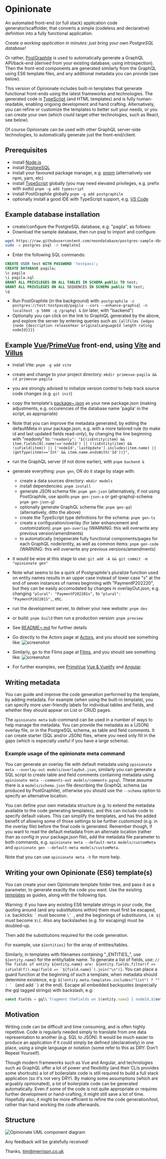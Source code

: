 # Opinionate

An automated front-end (or full stack) application code generator/scaffolder, that converts a simple (codeless and declarative) definition into a fully functional application.

*Create a working application in minutes: just bring your own PostgreSQL database!*

Or rather, [PostGraphile](https://github.com/graphile/postgraphile) is used to automatically generate a GraphQL API/back-end (derived from your existing database, using introspection). Then the front-end components are generated similarly from the GraphQL using ES6 template files, and any additional metadata you can provide (see below).

This version of Opinionate includes built-in templates that generate functional front-ends using the latest frameworks and technologies. The generated code is [TypeScript](https://www.typescriptlang.org) (and HTML templates) and is fully human-readable, enabling ongoing development and hand crafting. Alternatively, you can refine or customize the templates to better suit your needs, or you can create your own (which could target other technologies, such as React, see below).

Of course Opinionate can be used with other GraphQL server-side technologies, to automatically generate just the front-end/client.

## Prerequisites

- install [Node.js](https://nodejs.org/en)
- install [PostgreSQL](https://www.postgresql.org)
- install your favoured package manager, e.g. [pnpm](https://pnpm.io/) (alternatively use npm, yarn, etc)
- install [TypeScript](https://www.typescriptlang.org/) globally (you may need elevated privileges, e.g. prefix with sudo) `pnpm -g add typescript`
- install PostGraphile globally `pnpm -g add postgraphile`
- optionally install a good IDE with TypeScript support, e.g. [VS Code](https://code.visualstudio.com)

## Example database installation

- create/configure the PostgreSQL database, e.g. "pagila", as follows:
- Download the sample database, then run psql to import and configure.
```bash
wget https://raw.githubusercontent.com/neondatabase/postgres-sample-dbs/main/pagila.sql
sudo -u postgres psql -d template1
```
- Enter the following SQL commands:
```sql
CREATE USER test WITH PASSWORD 'testpass';
CREATE DATABASE pagila;
\c pagila
\i pagila.sql
GRANT ALL PRIVILEGES ON ALL TABLES IN SCHEMA public TO test;
GRANT ALL PRIVILEGES ON ALL SEQUENCES IN SCHEMA public TO test;
\q
```
- Run PostGraphile (in the background) with: `postgraphile -c postgres://test:testpass@/pagila --cors --enhance-graphiql -n localhost -p 5000 -q /graphql &` (or later, with "backend")
- Optionally you can click on the link to GraphiQL generated by the above, and explore the server by entering queries such as: `{allFilms {edges {node {description releaseYear originalLanguageId length rating nodeId}}}}`

## Example [Vue](https://vuejs.org)/[PrimeVue](https://github.com/primefaces/primevue) front-end, using [Vite](https://github.com/vitejs/vite) and [Villus](https://github.com/logaretm/villus)

- install Vite: `pnpm -g add vite`
- create and change to your project directory: `mkdir primevue-pagila && cd primevue-pagila`
- you are strongly advised to initialize version control to help track source code changes (e.g. `git init`)
- copy the template's [package~.json](https://github.com/tjme/opinionate/blob/master/templates/primevue/package~.json) as your new package.json (making adjustments, e.g. occurencies of the database name 'pagila' in the script, as appropriate)
- Note that you can improve the metadata generated, by editing the defaultMeta in your package.json, e.g. with a more tailored rule (to make id and last updated fields read-only), by changing the line beginning with "readonly" to: `"readonly": "${(isEntity(item) && item.fields[0].name!=='nodeId') || (!isEntity(item) && !isField(item)) || ['nodeId','lastUpdate'].includes(item.name) || (getType(item)=='Int' && item.name.endsWith('Id'))}",`
- run the GraphQL server (if not done earlier), with `pnpm backend &`
- generate everything: `pnpm gen`, OR do it stage by stage with:
  - create a data sources directory: `mkdir models`
  - install dependencies: `pnpm install`
  - generate JSON schema file: `pnpm gen-json` (alternatively, if not using PostGraphile, use apollo `pnpm gen-json-a` or get-graphql-schema `pnpm gen-json-g`)
  - optionally generate GraphQL schema file: `pnpm gen-gql` (alternatively, ditto the above)
  - create the TypeScript type definitions for the schema: `pnpm gen-ts`
  - create a configuration/overlay (for later enhancement and customization): `pnpm gen-overlay` (WARNING: this will overwrite any previous version/amendments)
  - to automatically (re)generate fully functional components/pages for each GraphQL node/entity, as well as common items: `pnpm gen-code` (WARNING: this will overwrite any previous versions/amendments)
- it would be wise at this stage to use: `git add -A && git commit -m "opinionate gen"`
- Note what seems to be a quirk of Postgraphile's pluralize function used on entity names results in an upper case instead of lower case "s" at the end of seven instances of names beginning with "PaymentP202220", but they can be easily accomodated by changes in overlayOut.json, e.g. changing `"plural": "PaymentP202201s",` to `"plural": "PaymentP202201S",`, etc.
- run the development server, to deliver your new website: `pnpm dev`
- or build: `pnpm build` then run a production version: `pnpm preview`
- See [README~.md](templates/primevue/README~.md) for further details
- Go directly to the Actors page at [Actors](http://localhost:5173/#/Actor), and you should see something like: ![screenshot](doc/Actors_screenshot.png)
- Similarly, go to the Films page at [Films](http://localhost:5173/#/Film), and you should see something like: ![screenshot](doc/Films_screenshot.png)

- For further examples, see [PrimeVue](doc/primevue-toh.md) [Vue & Vuetify](doc/vue-vuetify-toh.md) and [Angular](doc/angular-toh.md).

## Writing metadata

You can guide and improve the code generation performed by the template, by adding metadata. For example (when using the built-in template), you can specify more user-friendly labels for individual tables and fields, and whether they should appear on List or CRUD pages.

The `opinionate meta` sub-command can be used in a number of ways to help manage the metadata. You can provide the metadata as a (JSON) overlay file, or in the PostgreSQL schema, as table and field comments. It can create starter (SQL and/or JSON) files, where you need only fill in the gaps (which is especially useful if you have a large schema).

### Example usage of the opinionate meta command

You can generate an overlay file with default metadata using `opinionate meta --overlay-out models/overlayOut.json`, similarly you can generate a SQL script to create table and field comments containing metadata using `opinionate meta --comments-out models/comments.pgsql`. These assume there is a `models/schema.json` file describing the GraphQL schema (as produced by PostGraphile), otherwise you should use the `--schema` option to specify an alternative location.

You can define your own metadata structure (e.g. to extend the metadata available to the code generating templates), and this can include code to specify default values. This can simplify the templates, and has the added benefit of allowing some of those settings to be further customized (e.g. in the overlay file) before the final code is generated. Remember though, if you want to read the default metadata from an alternate location (rather than as config in your package.json file), add the metadata file parameter to both commands, e.g. `opinionate meta --default-meta models/customMeta` and `opinionate gen --default-meta models/customMeta`.

Note that you can use `opinionate meta -h` for more help.

## Writing your own Opinionate (ES6) template(s)

You can create your own Opinionate template folder tree, and pass it as a parameter, to generate exactly the code you want. Use the existing [templates](templates) as guides, along with the following tips.

Warning: if you have any existing ES6 template strings in your code, the quoting around (and any substitutions within) them must first be escaped, i.e. backticks: `` ` `` must become ``\` ``, and the beginnings of substituions, i.e. `${` must become `$\{`. Also any backslashes (e.g. for escaping) must be doubled-up.

Then add the substitutions required for the code generation.

For example, use `${entities}` for the array of entities/tables.

Similarly, in templates with filenames containing "\_ENTITIES\_", use `${entity.name}` for the entity/table name.
To generate a list of fields, use: ``// The fields of entity ${entity.name} are: ${entity.fields.filter(f => isField(f)).map(field => `${field.name}`).join("\n")}``.
You can place a guard function at the beginning of such a template, when metadata should determine existence, e.g: ``${!entity.meta.templates.includes("list") ? "" : ` `` (and add `` `} `` at the end).
Escape all embedded backquotes (especially the gql tagged strings) with backslash, e.g:

```js
const Fields = gql\`fragment theFields on ${entity.name} { nodeId,${entity.fields.map(field => `${field.name}`)} }\`;
```

## Motivation

Writing code can be difficult and time consuming, and is often highly repetitive. Code is regularly needed simply to translate from one data representation to another (e.g. SQL to JSON). It would be much easier to produce an application if it could simply be defined (declaratively) in one place, using a single language or notation (some refer to this as DRY: Don't Repeat Yourself).

Though modern frameworks such as Vue and Angular, and technologies such as GraphQL offer a lot of power and flexibility (and their CLIs provides some shortcuts) a lot of boilerplate code is still required to build a full stack application (so it's not very DRY). By making some assumptions (which are arguably opinionated), a lot of boilerplate code can be generated automatically. Even if some of the code is not quite appropriate or requires further development or hand-crafting, it might still save a lot of time. Hopefully also, it might be more efficient to refine the code generation/tool, rather than hand working the code afterwards.

## Structure

![Opinionate UML component diagram](src/Opinionate.png)

Any feedback will be gratefully received!

Thanks,
tim@merrison.co.uk
